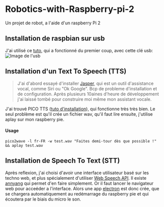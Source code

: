 # Robotics-with-Raspberry-pi-2
Un projet de robot, a l'aide d'un raspberry Pi 2

## Installation de raspbian sur usb
J'ai utilisé ce [tuto](http://raspipress.com/2013/05/install-and-run-raspbian-from-a-usb-flash-drive/), qui a fonctionné du premier coup, avec cette clé usb:
![Image de l'usb](http://ecx.images-amazon.com/images/I/41hHsY5u-ZL.jpg)


## Installation d'un Text To Speech (TTS)
> J'ai d'abord essayé d'installer [Jasper](http://jasperproject.github.io/), qui est un outil d'assistance vocal, comme Siri ou "Ok Google". Bcp de probleme d'installation et de configuration. Après plusieurs 10aines d'heure de développement j'ai laissé tombé pour construire moi même mon assistant vocale.

J'ai trouvé PICO TTS ([tuto d'installation](http://rpihome.blogspot.fr/2015/02/installing-pico-tts.html)), qui fonctionne très très bien. Le seul problème est qu'il crée un fichier wav, qu'il faut lire ensuite, j'utilise aplay sur mon raspberry pie.
#### Usage
```
pico2wave -l fr-FR -w test.wav "Faites demi-tour dès que possible !" && aplay test.wav 
```

## Installation de Speech To Text (STT)
Après reflexion, j'ai choisi d'avoir une interface utilisateur basé sur les techno web, et plus spécialement d'utiliser 
[Web Speech API](https://developer.mozilla.org/en-US/docs/Web/API/Web_Speech_API). Il existe [annyang](https://github.com/TalAter/annyang) qui permet d'en faire simplement. Or il faut lancer le navigateur web pour acceéder a l'interface. Alors une app [electron](http://electron.atom.io/) est donc crée, que se chargera automatiquement au redémarrage du raspberry pie et qui écoutera par le biais du micro le son.
